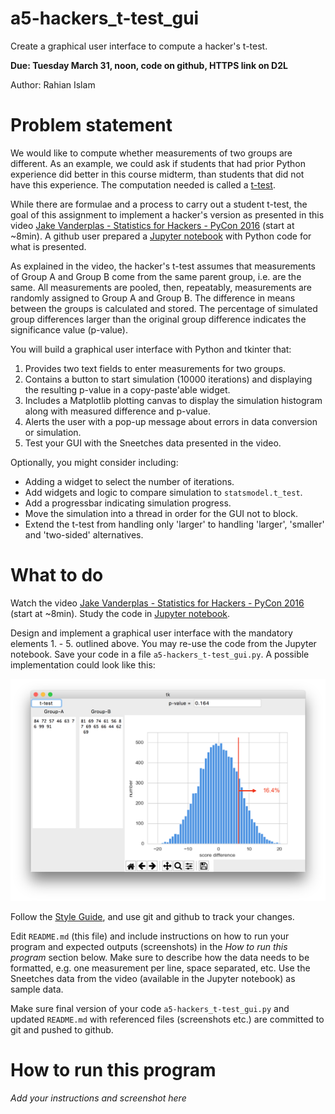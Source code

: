 # a5-hackers_t-test_gui
Create a graphical user interface to compute a hacker's t-test.

__Due: Tuesday March 31, noon, code on github, HTTPS link on D2L__

Author: Rahian Islam

# Problem statement
We would like to compute whether measurements of two groups are different. As an example, we could ask if students that had prior Python experience did better in this course midterm, than students that did not have this experience. The computation needed is called a [t-test](https://en.wikipedia.org/wiki/Student's_t-test).

While there are formulae and a process to carry out a student t-test, the goal of this assignment to implement a hacker's version as presented in this video [Jake Vanderplas - Statistics for Hackers - PyCon 2016](https://www.youtube.com/watch?v=Iq9DzN6mvYA) (start at ~8min). A github user prepared a [Jupyter notebook](https://github.com/croach/statistics-for-hackers/blob/master/statistics-for-hackers.ipynb) with Python code for what is presented.

As explained in the video, the hacker's t-test assumes that measurements of Group A and Group B come from the same parent group, i.e. are the same. All measurements are pooled, then, repeatably, measurements are randomly assigned to Group A and Group B. The difference in means between the groups is calculated and stored. The percentage of simulated group differences larger than the original group difference indicates the significance value (p-value).

You will build a graphical user interface with Python and tkinter that:
1. Provides two text fields to enter measurements for two groups.
2. Contains a button to start simulation (10000 iterations) and displaying the resulting p-value in a copy-paste'able widget.
3. Includes a Matplotlib plotting canvas to display the simulation histogram along with measured difference and p-value.
4. Alerts the user with a pop-up message about errors in data conversion or simulation.
5. Test your GUI with the Sneetches data presented in the video.

Optionally, you might consider including:
- Adding a widget to select the number of iterations.
- Add widgets and logic to compare simulation to `statsmodel.t_test`.
- Add a progressbar indicating simulation progress.
- Move the simulation into a thread in order for the GUI not to block.
- Extend the t-test from handling only 'larger' to handling 'larger', 'smaller' and 'two-sided' alternatives.

# What to do
Watch the video [Jake Vanderplas - Statistics for Hackers - PyCon 2016](https://www.youtube.com/watch?v=Iq9DzN6mvYA) (start at ~8min). Study the code in [Jupyter notebook](https://github.com/croach/statistics-for-hackers/blob/master/statistics-for-hackers.ipynb).

Design and implement a graphical user interface with the mandatory elements 1. - 5. outlined above. You may re-use the code from the Jupyter notebook. Save your code in a file `a5-hackers_t-test_gui.py`. A possible implementation could look like this:

![Screenshot of example GUI](hackers_t-test_gui_screenshot.png)

Follow the [Style Guide](StyleGuide.md), and use git and github to track your changes.

Edit `README.md` (this file) and include instructions on how to run your program and expected outputs (screenshots) in the _How to run this program_ section below. Make sure to describe how the data needs to be formatted, e.g. one measurement per line, space separated, etc. Use the Sneetches data from the video (available in the Jupyter notebook) as sample data. 

Make sure final version of your code `a5-hackers_t-test_gui.py` and updated `README.md` with referenced files (screenshots etc.) are committed to git and pushed to github. 

# How to run this program
_Add your instructions and screenshot here_